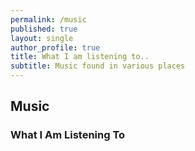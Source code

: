 ```yaml
---
permalink: /music
published: true
layout: single
author_profile: true
title: What I am listening to..
subtitle: Music found in various places
---
```


## Music 
### What I Am Listening To
